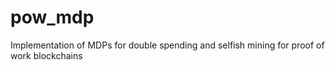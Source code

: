 # pow_mdp
Implementation of MDPs for double spending and selfish mining for proof of work blockchains
